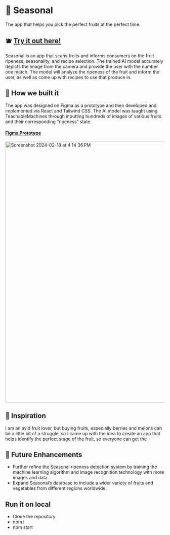 # 🍓 Seasonal
The app that helps you pick the perfect fruits at the perfect time.

## 🫐 [Try it out here!](https://seasonal-ellehacks2024.netlify.app/)
Seasonal is an app that scans fruits and informs consumers on the fruit ripeness, seasonality, and recipe selection. 
The trained AI model accurately depicts the image from the camera and provide the user with the number one match. The model will analyze the ripeness of the fruit and inform the user, as well as come up with recipes to use that produce in. 

## 🍋 How we built it
The app was designed on Figma as a prototype and then developed and implemented via React and Tailwind CSS. The AI model was taught using TeachableMachines through inputting hundreds of images of various fruits and their corresponding “ripeness” state. 

#### [Figma Prototype](https://www.figma.com/proto/E8MFog3Dh6FzNB6So4I6g5/Seasonal?type=design&node-id=7-3&t=dmHtE4EY14lq7CrP-1&scaling=scale-down&page-id=0%3A1&starting-point-node-id=1%3A2&mode=design)
<img width="824" alt="Screenshot 2024-02-18 at 4 14 36 PM" src="https://github.com/billie-zhang/Seasonal/assets/82481786/13cf8b68-fddd-4d54-97c8-425a8293b123">

## 🍉 Inspiration
I am an avid fruit lover, but buying fruits, especially berries and melons can be a little bit of a struggle, so I came up with the idea to create an app that helps identify the perfect stage of the fruit, so everyone can get the 

## 🥦 Future Enhancements
- Further refine the Seasonal ripeness detection system by training the machine learning algorithm and image recognition technology with more images and data.
- Expand Seasonal’s database to include a wider variety of fruits and vegetables from different regions worldwide. 

## Run it on local
- Clone the repository
- npm i
- npm start
